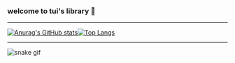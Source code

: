 ### welcome to tui's library 🐸
---

[![Anurag's GitHub stats](https://github-readme-stats.vercel.app/api?username=tuisapo&show_icons=true&theme=dracula&count_private=true)](https://github.com/tuisapo)[![Top Langs](https://github-readme-stats.vercel.app/api/top-langs/?username=tuisapo&layout=compact&count_private=false)]([https://github.com/anuraghazra/github-readme-stats](https://github.com/tuisapo))

---

![snake gif](https://github.com/tuisapo/tuisapo/blob/output/github-contribution-grid-snake.svg)
